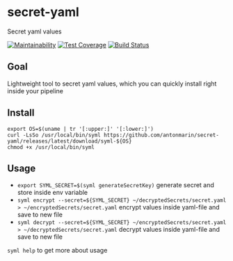 # secret-yaml
Secret yaml values

[![Maintainability](https://api.codeclimate.com/v1/badges/e047b9311147b1e8b419/maintainability)](https://codeclimate.com/github/antonmarin/secret-yaml/maintainability)
[![Test Coverage](https://api.codeclimate.com/v1/badges/e047b9311147b1e8b419/test_coverage)](https://codeclimate.com/github/antonmarin/secret-yaml/test_coverage)
[![Build Status](https://travis-ci.org/antonmarin/secret-yaml.svg?branch=master)](https://travis-ci.org/antonmarin/secret-yaml)

## Goal

Lightweight tool to secret yaml values,
which you can quickly install right inside your pipeline

## Install

```
export OS=$(uname | tr '[:upper:]' '[:lower:]')
curl -LsSo /usr/local/bin/syml https://github.com/antonmarin/secret-yaml/releases/latest/download/syml-${OS}
chmod +x /usr/local/bin/syml
```

## Usage

- `export SYML_SECRET=$(syml generateSecretKey)`
  generate secret and store inside env variable
- `syml encrypt --secret=${SYML_SECRET}
  ~/decryptedSecrets/secret.yaml > ~/encryptedSecrets/secret.yaml`
  encrypt values inside yaml-file and save to new file
- `syml decrypt --secret=${SYML_SECRET}
  ~/encryptedSecrets/secret.yaml > ~/decryptedSecrets/secret.yaml`
  decrypt values inside yaml-file and save to new file

`syml help` to get more about usage
